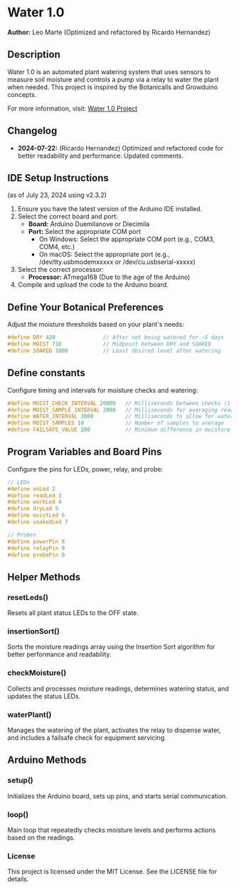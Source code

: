# Water 1.0

**Author:** Leo Marte (Optimized and refactored by Ricardo Hernandez)

## Description

Water 1.0 is an automated plant watering system that uses sensors to measure soil moisture and controls a pump via a relay to water the plant when needed. This project is inspired by the Botanicalls and Growduino concepts.

For more information, visit: [Water 1.0 Project](http://cs.gettysburg.edu/~martle02/cs450/)

## Changelog

- **2024-07-22:** (Ricardo Hernandez) Optimized and refactored code for better readability and performance. Updated comments.

## IDE Setup Instructions

(as of July 23, 2024 using v2.3.2)

1. Ensure you have the latest version of the Arduino IDE installed.
2. Select the correct board and port:
   - **Board:** Arduino Duemilanove or Diecimila
   - **Port:** Select the appropriate COM port
     - On Windows: Select the appropriate COM port (e.g., COM3, COM4, etc.)
     - On macOS: Select the appropriate port (e.g., /dev/tty.usbmodemxxxxx or /dev/cu.usbserial-xxxxx)
3. Select the correct processor:
   - **Processor:** ATmega168 (Due to the age of the Arduino)
4. Compile and upload the code to the Arduino board.

## Define Your Botanical Preferences

Adjust the moisture thresholds based on your plant's needs:

```cpp
#define DRY 420               // After not being watered for ~5 days
#define MOIST 710             // Midpoint between DRY and SOAKED
#define SOAKED 1000           // Least desired level after watering
```

## Define constants 
Configure timing and intervals for moisture checks and watering:

```cpp
#define MOIST_CHECK_INTERVAL 20000   // Milliseconds between checks (1 minute)
#define MOIST_SAMPLE_INTERVAL 2000   // Milliseconds for averaging readings
#define WATER_INTERVAL 3000          // Milliseconds to allow for water flow
#define MOIST_SAMPLES 10             // Number of samples to average
#define FAILSAFE_VALUE 200           // Minimum difference in moisture to indicate successful watering
```

## Program Variables and Board Pins

Configure the pins for LEDs, power, relay, and probe:

```cpp
// LEDs
#define onLed 2
#define readLed 3
#define workLed 4
#define dryLed 5
#define moistLed 6
#define soakedLed 7

// Probes
#define powerPin 8
#define relayPin 9
#define probePin 0
```

## Helper Methods

### resetLeds()

Resets all plant status LEDs to the OFF state.

### insertionSort()

Sorts the moisture readings array using the Insertion Sort algorithm for better performance and readability.

### checkMoisture()

Collects and processes moisture readings, determines watering status, and updates the status LEDs.

### waterPlant()

Manages the watering of the plant, activates the relay to dispense water, and includes a failsafe check for equipment servicing.

## Arduino Methods

### setup()

Initializes the Arduino board, sets up pins, and starts serial communication.

### loop()

Main loop that repeatedly checks moisture levels and performs actions based on the readings.

### License

This project is licensed under the MIT License. See the LICENSE file for details.
